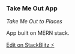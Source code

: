 ### Take Me Out App
_Take Me Out to Places_

App built on MERN stack.

[Edit on StackBlitz ⚡️](https://stackblitz.com/edit/react-kqzlaf)
